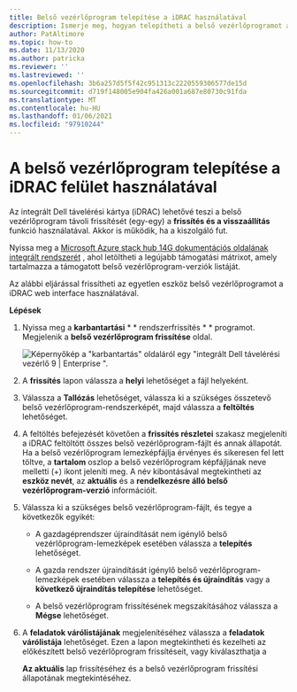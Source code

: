 ```yaml
---
title: Belső vezérlőprogram telepítése a iDRAC használatával
description: Ismerje meg, hogyan telepítheti a belső vezérlőprogramot a iDRAC használatával
author: PatAltimore
ms.topic: how-to
ms.date: 11/13/2020
ms.author: patricka
ms.reviewer: ''
ms.lastreviewed: ''
ms.openlocfilehash: 3b6a257d5f5f42c951313c2220559306577de15d
ms.sourcegitcommit: d719f148005e904fa426a001a687e80730c91fda
ms.translationtype: MT
ms.contentlocale: hu-HU
ms.lasthandoff: 01/06/2021
ms.locfileid: "97910244"
---
```

# <a name="installing-firmware-using-the-idrac-interface"></a>A belső vezérlőprogram telepítése a iDRAC felület használatával

Az integrált Dell távelérési kártya (iDRAC) lehetővé teszi a belső vezérlőprogram távoli frissítését (egy-egy) a **frissítés és a visszaállítás** funkció használatával. Akkor is működik, ha a kiszolgáló fut.

Nyissa meg a [Microsoft Azure stack hub 14G dokumentációs oldalának integrált rendszerét](https://www.dell.com/support/home/product-support/product/cloud-for-microsoft-azure-stack14g/docs) , ahol letöltheti a legújabb támogatási mátrixot, amely tartalmazza a támogatott belső vezérlőprogram-verziók listáját.

Az alábbi eljárással frissítheti az egyetlen eszköz belső vezérlőprogramot a iDRAC web interface használatával.

**Lépések**

1.  Nyissa meg a **karbantartási** \* * rendszerfrissítés * * programot. Megjelenik a **belső vezérlőprogram frissítése** oldal.

    ![Képernyőkép a "karbantartás" oldaláról egy "integrált Dell távelérési vezérlő 9 | Enterprise ".](media/image-85.png)

2.  A **frissítés** lapon válassza a **helyi** lehetőséget a fájl helyeként.

3.  Válassza a **Tallózás** lehetőséget, válassza ki a szükséges összetevő belső vezérlőprogram-rendszerképét, majd válassza a **feltöltés** lehetőséget.

4.  A feltöltés befejezését követően a **frissítés részletei** szakasz megjeleníti a iDRAC feltöltött összes belső vezérlőprogram-fájlt és annak állapotát. Ha a belső vezérlőprogram lemezképfájlja érvényes és sikeresen fel lett töltve, a **tartalom** oszlop a belső vezérlőprogram képfájljának neve melletti (+) ikont jeleníti meg. A név kibontásával megtekintheti az **eszköz nevét**, az **aktuális** és a **rendelkezésre álló belső vezérlőprogram-verzió** információit.

5.  Válassza ki a szükséges belső vezérlőprogram-fájlt, és tegye a következők egyikét:

    -   A gazdagéprendszer újraindítását nem igénylő belső vezérlőprogram-lemezképek esetében válassza a **telepítés** lehetőséget.

    -   A gazda rendszer újraindítását igénylő belső vezérlőprogram-lemezképek esetében válassza a **telepítés és újraindítás** vagy a **következő újraindítás telepítése** lehetőséget.

    -   A belső vezérlőprogram frissítésének megszakításához válassza a **Mégse** lehetőséget.

6.  A **feladatok várólistájának** megjelenítéséhez válassza a **feladatok várólistája** lehetőséget. Ezen a lapon megtekintheti és kezelheti az előkészített belső vezérlőprogram frissítéseit, vagy kiválaszthatja a

    **Az aktuális** lap frissítéséhez és a belső vezérlőprogram frissítési állapotának megtekintéséhez.
    
